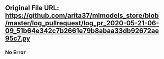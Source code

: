 ## Original File URL: https://github.com/arita37/mlmodels_store/blob/master/log_pullrequest/log_pr_2020-05-21-06-09_51b64e342c7b2661e79b8abaa33db92672ae95c7.py<br />

### No Error
